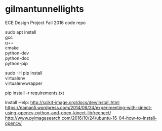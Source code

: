 # gilmantunnellights
ECE Design Project Fall 2016 code repo

sudo apt install \
  gcc \
  g++ \
  cmake \
  python-dev \
  python-doc \
  python-pip
 
sudo -H pip install \
  virtualenv \
  virtualenvwrapper

pip install -r requirements.txt

Install Help:
http://scikit-image.org/docs/dev/install.html
https://naman5.wordpress.com/2014/06/24/experimenting-with-kinect-using-opencv-python-and-open-kinect-libfreenect/
http://www.pyimagesearch.com/2016/10/24/ubuntu-16-04-how-to-install-opencv/
